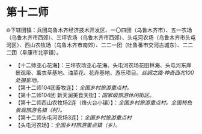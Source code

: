 # 第十二师
🌐下辖团镇：兵团乌鲁木齐经济技术开发区、一〇四团（乌鲁木齐市）、五一农场（乌鲁木齐市西郊）、三坪农场（乌鲁木齐市西郊）、头屯河农场（乌鲁木齐市头屯河区）、西山农牧场（乌鲁木齐市南郊）、二二一团（吐鲁番市交河古城东）、二二二团（阜康市北亭镇）。   
  
* 【十二师亚心花海】：三坪农场亚心花海、头屯河农场花田林海、头屯河东岸景观带、薰衣草基地、油菜花、花卉基地、游乐项目。*丝绸之路·神奇西北100处摄影地。*
* 【第十二师104团畜牧连】：*全国乡村旅游重点村。*
* 【第十二师104团 新天润美食天街】：*国家级旅游休闲街区。*  
* 【第十二师西山农牧场2连（烽火台小镇）】：*全国乡村旅游重点村。全国特色景观旅游名镇（村）。*
* 【第十二师头屯河农场3连】：*全国乡村旅游重点村*
* 【头屯河农场】：*全国乡村旅游重点镇（乡）。*